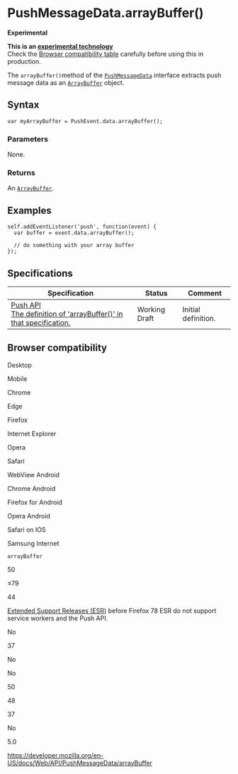 # PushMessageData.arrayBuffer()

**Experimental**

**This is an [experimental technology](https://developer.mozilla.org/en-US/docs/MDN/Guidelines/Conventions_definitions#experimental)**  
Check the [Browser compatibility table](#browser_compatibility) carefully before using this in production.

The `arrayBuffer()`method of the [`PushMessageData`](../pushmessagedata) interface extracts push message data as an [`ArrayBuffer`](https://developer.mozilla.org/en-US/docs/Web/JavaScript/Reference/Global_Objects/ArrayBuffer) object.

## Syntax

    var myArrayBuffer = PushEvent.data.arrayBuffer();

### Parameters

None.

### Returns

An [`ArrayBuffer`](https://developer.mozilla.org/en-US/docs/Web/JavaScript/Reference/Global_Objects/ArrayBuffer).

## Examples

    self.addEventListener('push', function(event) {
      var buffer = event.data.arrayBuffer();

      // do something with your array buffer
    });

## Specifications

<table><thead><tr class="header"><th>Specification</th><th>Status</th><th>Comment</th></tr></thead><tbody><tr class="odd"><td><a href="https://w3c.github.io/push-api/#dom-pushmessagedata-arraybuffer">Push API<br />
<span class="small">The definition of 'arrayBuffer()' in that specification.</span></a></td><td><span class="spec-wd">Working Draft</span></td><td>Initial definition.</td></tr></tbody></table>

## Browser compatibility

Desktop

Mobile

Chrome

Edge

Firefox

Internet Explorer

Opera

Safari

WebView Android

Chrome Android

Firefox for Android

Opera Android

Safari on IOS

Samsung Internet

`arrayBuffer`

50

≤79

44

[Extended Support Releases (ESR)](https://www.mozilla.org/en-US/firefox/organizations/) before Firefox 78 ESR do not support service workers and the Push API.

No

37

No

No

50

48

37

No

5.0

<a href="https://developer.mozilla.org/en-US/docs/Web/API/PushMessageData/arrayBuffer" class="_attribution-link">https://developer.mozilla.org/en-US/docs/Web/API/PushMessageData/arrayBuffer</a>
